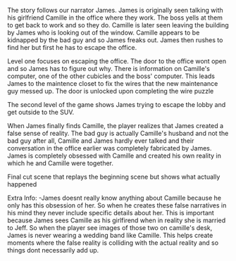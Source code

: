 The story follows our narrator James. James is originally seen talking with his girlfriend Camille in the office where they work. The boss yells at them to get back to work and so they do. Camille is later seen leaving the building by James who is looking out of the window. Camille appears to be kidnapped by the bad guy and so James freaks out. James then rushes to find her but first he has to escape the office.

Level one focuses on escaping the office. The door to the office wont open and so James has to figure out why. There is information on Camille's computer, one of the other cubicles and the boss' computer. This leads James to the maintence closet to fix the wires that the new maintenance guy messed up. The door is unlocked upon completing the wire puzzle

The second level of the game shows James trying to escape the lobby and get outside to the SUV. 

When James finally finds Camille, the player realizes that James created a false sense of reality. The bad guy is actually Camille's husband and not the bad guy after all, Camille and James hardly ever talked and their conversation in the office earlier was completely fabricated by James. James is completely obsessed with Camille and created his own reality in which he and Camille were together. 

Final cut scene that replays the beginning scene but shows what actually happened


Extra Info:
-James doesnt really know anything about Camille because he only has this obsession of her. So when he creates these false narratives in his mind they never include specific details about her. This is important because James sees Camille as his girlfirend when in reality she is married to Jeff. So when the player see images of those two on camille's desk, James is never wearing a wedding band like Camille. This helps create moments where the false reality is colliding with the actual reality and so things dont necessarily add up.
